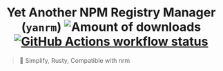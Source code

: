 <h1 align="center">
  Yet Another NPM Registry Manager (<code>yanrm</code>)
  <img alt="Amount of downloads" src="https://img.shields.io/github/downloads/noahziheng/yanrm/total.svg?style=flat" />
  <a href="https://github.com/noahziheng/yanrm/actions"><img src="https://img.shields.io/github/workflow/status/noahziheng/yanrm/Rust/master?label=workflow" alt="GitHub Actions workflow status" /></a>
</h1>

> :sparkler: Simplify, Rusty, Compatible with nrm
